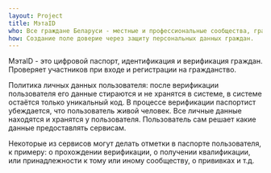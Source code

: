 ```yaml
---
layout: Project
title: МэтаID
who: Все граждане Беларуси - местные и профессиональные сообщества, гражданские инициативы, сервисы услуг и товаров.
how: Создание поле доверие через защиту персональных данных граждан.
---
```

МэтаID - это цифровой паспорт, идентификация и верификация граждан. Проверяет участников при входе и регистрации на гражданство.

Политика личных данных пользователя:
после верификации пользователя его данные стираются и не хранятся в системе, в системе остаётся только уникальный код. В процессе верификации паспортист убеждается, что пользователь живой человек. Все личные данные находятся и хранятся у пользователя. Пользователь сам решает какие данные предоставлять сервисам.

Некоторые из сервисов могут делать отметки в паспорте пользователя, к примеру: о прохождении верификации, о получении квалификации, или принадлежности к тому или иному сообществу, о прививках и т.д.
